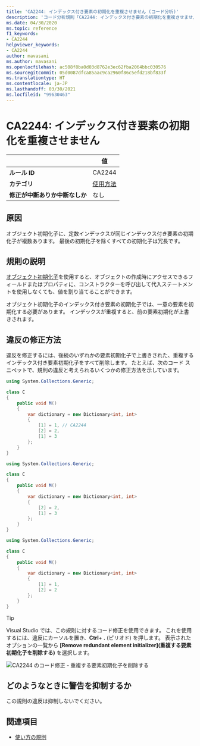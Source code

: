 ```yaml
---
title: 'CA2244: インデックス付き要素の初期化を重複させません (コード分析)'
description: 'コード分析規則「CA2244: インデックス付き要素の初期化を重複させません」について説明します'
ms.date: 04/30/2020
ms.topic: reference
f1_keywords:
- CA2244
helpviewer_keywords:
- CA2244
author: mavasani
ms.author: mavasani
ms.openlocfilehash: ac508f8ba0d03d8762e3ec62fba2064bbc030576
ms.sourcegitcommit: 05d0087dfca85aac9ca2960f86c5efd218bf833f
ms.translationtype: HT
ms.contentlocale: ja-JP
ms.lasthandoff: 03/30/2021
ms.locfileid: "99630463"
---
```

# <a name="ca2244-do-not-duplicate-indexed-element-initializations"></a>CA2244: インデックス付き要素の初期化を重複させません

| | 値 |
|-|-|
| **ルール ID** |CA2244|
| **カテゴリ** |[使用方法](usage-warnings.md)|
| **修正が中断ありか中断なしか** |なし|

## <a name="cause"></a>原因

オブジェクト初期化子に、定数インデックスが同じインデックス付き要素の初期化子が複数あります。 最後の初期化子を除くすべての初期化子は冗長です。

## <a name="rule-description"></a>規則の説明

[オブジェクト初期化子](../../../csharp/programming-guide/classes-and-structs/object-and-collection-initializers.md#object-initializers)を使用すると、オブジェクトの作成時にアクセスできるフィールドまたはプロパティに、コンストラクターを呼び出して代入ステートメントを使用しなくても、値を割り当てることができます。

オブジェクト初期化子のインデックス付き要素の初期化子では、一意の要素を初期化する必要があります。 インデックスが重複すると、前の要素初期化が上書きされます。

## <a name="how-to-fix-violations"></a>違反の修正方法

違反を修正するには、後続のいずれかの要素初期化子で上書きされた、重複するインデックス付き要素初期化子をすべて削除します。 たとえば、次のコード スニペットで、規則の違反と考えられるいくつかの修正方法を示しています。

```csharp
using System.Collections.Generic;

class C
{
    public void M()
    {
        var dictionary = new Dictionary<int, int>
        {
            [1] = 1, // CA2244
            [2] = 2,
            [1] = 3
        };
    }
}
```

```csharp
using System.Collections.Generic;

class C
{
    public void M()
    {
        var dictionary = new Dictionary<int, int>
        {
            [2] = 2,
            [1] = 3
        };
    }
}
```

```csharp
using System.Collections.Generic;

class C
{
    public void M()
    {
        var dictionary = new Dictionary<int, int>
        {
            [1] = 1,
            [2] = 2
        };
    }
}
```

> [!TIP]
> Visual Studio では、この規則に対するコード修正を使用できます。 これを使用するには、違反にカーソルを置き、**Ctrl**+ **.** (ピリオド) を押します。 表示されたオプションの一覧から **[Remove redundant element initializer]\(重複する要素初期化子を削除する\)** を選択します。
>
> ![CA2244 のコード修正 - 重複する要素初期化子を削除する](media/ca2244-codefix.png)

## <a name="when-to-suppress-warnings"></a>どのようなときに警告を抑制するか

この規則の違反は抑制しないでください。

## <a name="see-also"></a>関連項目

- [使い方の規則](usage-warnings.md)
